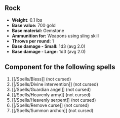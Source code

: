 ## Rock
- **Weight:** 0.1 lbs
- **Base value:** 700 gold
- **Base material:** Gemstone
- **Ammunition for:** Weapons using sling skill
- **Throws per round:** 1
- **Base damage - Small:** 1d3 (avg 2.0)
- **Base damage - Large:** 1d3 (avg 2.0)

## Component for the following spells

1. [[/Spells/Bless]] (not cursed)
2. [[/Spells/Divine intervention]] (not cursed)
3. [[/Spells/Guardian angel]] (not cursed)
4. [[/Spells/Heavenly army]] (not cursed)
5. [[/Spells/Heavenly serpent]] (not cursed)
6. [[/Spells/Remove curse]] (not cursed)
7. [[/Spells/Summon archon]] (not cursed)
